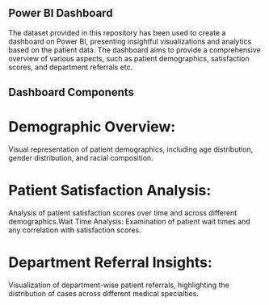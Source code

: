 ## Power BI Dashboard
The dataset provided in this repository has been used to create a dashboard on Power BI, presenting insightful visualizations and analytics based on the patient data. 
The dashboard aims to provide a comprehensive overview of various aspects, such as patient demographics, satisfaction scores, and department referrals etc.

## Dashboard Components

# Demographic Overview:
Visual representation of patient demographics, including age distribution, gender distribution, and racial composition.

# Patient Satisfaction Analysis:
Analysis of patient satisfaction scores over time and across different demographics.Wait Time Analysis:
Examination of patient wait times and any correlation with satisfaction scores.

# Department Referral Insights:
Visualization of department-wise patient referrals, highlighting the distribution of cases across different medical specialties.
